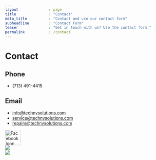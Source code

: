 ```yaml
---
layout              : page
title               : "Contact"
meta_title          : "Contact and use our contact form"
subheadline         : "Contact Form"
teaser              : "Get in touch with us? Use the contact form."
permalink           : /contact
---
```


# Contact

## Phone
- (713) 491-4415

## Email
- info@technvsolutions.com
- service@technvsolutions.com
- repairs@technvsolutions.com
<aside>
    <div>
    <img id="Facebook Icon"
        src="../assets/graphics/icons/Social/Facebook-Circle.svg"
        alt="Facebook Icon"
        width="50" height="auto"
        />
    <br />
    <img src="../assets/graphics/icons/Social/Instagram-logo.svg">
    <br />
    <img src="../assets/graphics/icons/Social/Twitter-logo.svg">
    </div>
</aside>
